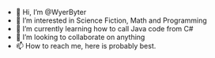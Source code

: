 - 👋 Hi, I’m @WyerByter
- 👀 I’m interested in Science Fiction, Math and Programming
- 🌱 I’m currently learning how to call Java code from C#
- 💞️ I’m looking to collaborate on anything
- 📫 How to reach me, here is probably best.

<!---
WyerByter/WyerByter is a ✨ special ✨ repository because its `README.md` (this file) appears on your GitHub profile.
You can click the Preview link to take a look at your changes.
--->
